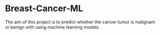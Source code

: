 # Breast-Cancer-ML
The aim of this project is to predict whether the cancer tumor is malignant or benign with using machine learning models.

